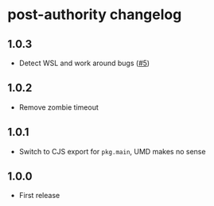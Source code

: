 # post-authority changelog

## 1.0.3

* Detect WSL and work around bugs ([#5](https://github.com/Rich-Harris/port-authority/pull/5))

## 1.0.2

* Remove zombie timeout

## 1.0.1

* Switch to CJS export for `pkg.main`, UMD makes no sense

## 1.0.0

* First release